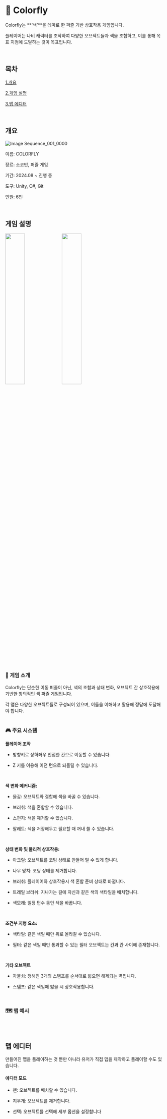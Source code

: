 # 🎨 Colorfly

Colorfly는 **‘색’**을 테마로 한 퍼즐 기반 상호작용 게임입니다.

플레이어는 나비 캐릭터를 조작하여 다양한 오브젝트들과 색을 조합하고, 이를 통해 목표 지점에 도달하는 것이 목표입니다.

<br/>

## 목차
[1.개요](#개요)

[2.게임 설명](#게임-설명)

[3.맵 에디터](#맵-에디터)

<br/>

## 개요

![Image Sequence_001_0000](https://github.com/user-attachments/assets/8c076eff-a801-462e-b1b8-25af56e034ee)

이름: COLORFLY

장르: 소코반, 퍼즐 게임

기간: 2024.08 ~ 진행 중

도구: Unity, C#, Git

인원: 6인

<br/>

## 게임 설명
<img src="https://github.com/user-attachments/assets/bf25f842-51bc-482c-980b-06808302f174" width="35%" height="35%">
<img src="https://github.com/user-attachments/assets/81a4d79a-e606-4651-bee8-4a11de9b636d" width="35%" height="35%">

### 🧩 게임 소개

Colorfly는 단순한 이동 퍼즐이 아닌, 색의 조합과 상태 변화, 오브젝트 간 상호작용에 기반한 창의적인 색 퍼즐 게임입니다.

각 맵은 다양한 오브젝트들로 구성되어 있으며, 이들을 이해하고 활용해 정답에 도달해야 합니다.
<br/><br/>


### 🎮 주요 시스템
**플레이어 조작**

+ 방향키로 상하좌우 인접한 칸으로 이동할 수 있습니다. 

+ Z 키를 이용해 이전 턴으로 되돌릴 수 있습니다.

<br/>


**색 변화 메커니즘:**

+ 물감: 오브젝트와 결합해 색을 바꿀 수 있습니다.

+ 브러쉬: 색을 혼합할 수 있습니다.

+ 스펀지: 색을 제거할 수 있습니다.

+ 팔레트: 색을 저장해두고 필요할 때 꺼내 쓸 수 있습니다.

<br/>

**상태 변화 및 물리적 상호작용:**

+ 아크릴: 오브젝트를 코팅 상태로 만들어 밀 수 있게 합니다.

+ 나무 망치: 코팅 상태를 제거합니다.

+ 브러쉬: 플레이어와 상호작용시 색 혼합 준비 상태로 바뀝니다.

+ 트레일 브러쉬: 지나가는 길에 자신과 같은 색의 색타일을 배치합니다.

+ 색모래: 일정 턴수 동안 색을 바꿉니다.

<br/>

**조건부 지형 요소:**

+ 색타일: 같은 색일 때만 위로 올라갈 수 있습니다.

+ 필터: 같은 색일 때만 통과할 수 있는 필터 오브젝트는 칸과 칸 사이에 존재합니다.

<br/>

**기타 오브젝트**
+ 자물쇠: 정해진 3개의 스탬프를 순서대로 밟으면 해제되는 벽입니다.

+ 스탬프: 같은 색일때 밟을 시 상호작용합니다.

<br/>

### 🗺️ 맵 예시
<br/><br/>

## 맵 에디터
만들어진 맵을 플레이하는 것 뿐만 아니라 유저가 직접 맵을 제작하고 플레이할 수도 있습니다.

#### 에디터 모드
+ 펜: 오브젝트를 배치할 수 있습니다.

+ 지우개: 오브젝트를 제거합니다.

+ 선택: 오브젝트를 선택해 세부 옵션을 설정합니다



